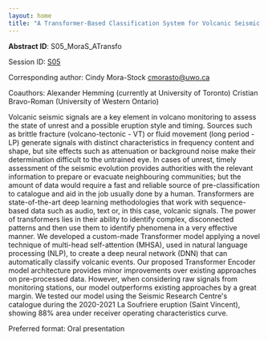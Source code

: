 ```yaml
---
layout: home
title: "A Transformer-Based Classification System for Volcanic Seismic Signals"
---
```



**Abstract ID**: S05_MoraS_ATransfo

Session ID: [S05](.)

Corresponding author: Cindy Mora-Stock <a href="mailto:cmorasto@uwo.ca">cmorasto@uwo.ca</a>

Coauthors: Alexander Hemming (currently at University of Toronto)
 Cristian Bravo-Roman (University of Western Ontario) 

Volcanic seismic signals are a key element in volcano monitoring to assess the state of unrest and a possible eruption style and timing. Sources such as brittle fracture (volcano-tectonic - VT) or fluid movement (long period - LP) generate signals with distinct characteristics in frequency content and shape, but site effects such as attenuation or background noise make their determination difficult to the untrained eye. In cases of unrest, timely assessment of the seismic evolution provides authorities with the relevant information to prepare or evacuate neighbouring communities; but the amount of data would require a fast and reliable source of pre-classification to catalogue and aid in the job usually done by a human. 
 Transformers are state-of-the-art deep learning methodologies that work with sequence-based data such as audio, text or, in this case, volcanic signals. The power of transformers lies in their ability to identify complex, disconnected patterns and then use them to identify phenomena in a very effective manner. We developed a custom-made Transformer model applying a novel technique of multi-head self-attention (MHSA), used in natural language processing (NLP), to create a deep neural network (DNN) that can automatically classify volcanic events. Our proposed Transformer Encoder model architecture provides minor improvements over existing approaches on pre-processed data. However, when considering raw signals from monitoring stations, our model outperforms existing approaches by a great margin. We tested our model using the Seismic Research Centre's catalogue during the 2020-2021 La Soufriere eruption (Saint Vincent), showing 88% area under receiver operating characteristics curve.

Preferred format: Oral presentation
